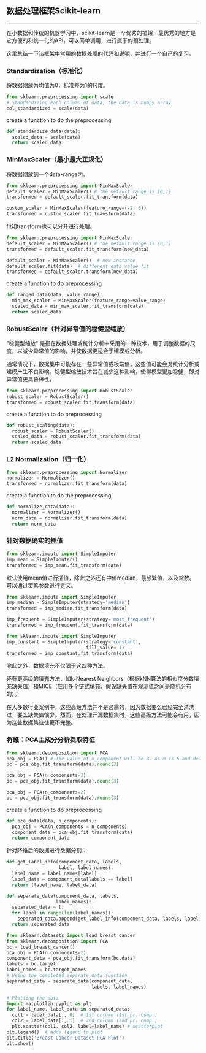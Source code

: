 ## 数据处理框架Scikit-learn

---

在小数据和传统的机器学习中，scikit-learn是一个优秀的框架，最优秀的地方是它方便的和统一化的API，可以简单调用，进行属于的预处理。

这里总结一下该框架中常用的数据处理的代码和说明，并进行一个自己的复习。

### Standardization（标准化）

将数据缩放为均值为0，标准差为1的尺度。

```python
from sklearn.preprocessing import scale
# Standardizing each column of data, the data is numpy array
col_standardized = scale(data)
```

create a function to do the preprocessing

```python
def standardize_data(data):
  scaled_data = scale(data)
  return scaled_data
```

###  MinMaxScaler（最小最大正规化）

将数据缩放到一个data-range内。

```python
from sklearn.preprocessing import MinMaxScaler
default_scaler = MinMaxScaler() # the default range is [0,1]
transformed = default_scaler.fit_transform(data)

custom_scaler = MinMaxScaler(feature_range=(-2, 3))
transformed = custom_scaler.fit_transform(data)
```

fit和transform也可以分开进行处理。
```python
from sklearn.preprocessing import MinMaxScaler
default_scaler = MinMaxScaler() # the default range is [0,1]
transformed = default_scaler.fit_transform(new_data)

default_scaler = MinMaxScaler()  # new instance
default_scaler.fit(data)  # different data value fit
transformed = default_scaler.transform(new_data)
```

create a function to do preprocessing

```python
def ranged_data(data, value_range):
  min_max_scaler = MinMaxScaler(feature_range=value_range)
  scaled_data = min_max_scaler.fit_transform(data)
  return scaled_data
```

### RobustScaler（针对异常值的稳健型缩放）

"稳健型缩放" 是指在数据处理或统计分析中采用的一种技术，用于调整数据的尺度，以减少异常值的影响，并使数据更适合于建模或分析。

通常情况下，数据集中可能存在一些异常值或极端值，这些值可能会对统计分析或建模产生不良影响。稳健型缩放技术旨在减少这种影响，使得模型更加稳健，即对异常值更具鲁棒性。

```python
from sklearn.preprocessing import RobustScaler
robust_scaler = RobustScaler()
transformed = robust_scaler.fit_transform(data)
```

create a function to do preprocessing

```python
def robust_scaling(data):
  robust_scaler = RobustScaler()
  scaled_data = robust_scaler.fit_transform(data)
  return scaled_data
```

### L2 Normalization（归一化）

```python
from sklearn.preprocessing import Normalizer
normalizer = Normalizer()
transformed = normalizer.fit_transform(data)
```

create a function to do the preprocessing

```python
def normalize_data(data):
  normalizer = Normalizer()
  norm_data = normalizer.fit_transform(data)
  return norm_data
```

### 针对数据确实的插值

```python
from sklearn.impute import SimpleImputer
imp_mean = SimpleImputer()
transformed = imp_mean.fit_transform(data)
```

默认使用mean值进行插值，除此之外还有中值median，最频繁值，以及常数。可以通过策略参数进行定义。

```python
from sklearn.impute import SimpleImputer
imp_median = SimpleImputer(strategy='median')
transformed = imp_median.fit_transform(data)

imp_frequent = SimpleImputer(strategy='most_frequent')
transformed = imp_frequent.fit_transform(data)

from sklearn.impute import SimpleImputer
imp_constant = SimpleImputer(strategy='constant',
                             fill_value=-1)
transformed = imp_constant.fit_transform(data)
```

除此之外，数据填充不仅限于这四种方法。

还有更高级的填充方法，如k-Nearest Neighbors（根据kNN算法的相似度分数填充缺失值）和MICE（应用多个链式填充，假设缺失值在观测值之间是随机分布的）。

在大多数行业案例中，这些高级方法并不是必需的，因为数据要么已经完全清洗过，要么缺失值很少。然而，在处理开源数据集时，这些高级方法可能会有用，因为这些数据集往往更不完整。

### 将维：PCA主成分分析提取特征

```python
from sklearn.decomposition import PCA
pca_obj = PCA() # The value of n_component will be 4. As m is 5 and default is always m-1
pc = pca_obj.fit_transform(data).round(3)

pca_obj = PCA(n_components=3)
pc = pca_obj.fit_transform(data).round(3)

pca_obj = PCA(n_components=2)
pc = pca_obj.fit_transform(data).round(3)
```

create a function to do preprocessing

```python
def pca_data(data, n_components):
  pca_obj = PCA(n_components = n_components)
  component_data = pca_obj.fit_transform(data)
  return component_data
```

针对降维后的数据进行数据分割：

```python
def get_label_info(component_data, labels,
                   label, label_names):
  label_name = label_names[label]
  label_data = component_data[labels == label]
  return (label_name, label_data)

def separate_data(component_data, labels,
                  label_names):
  separated_data = []
  for label in range(len(label_names)):
    separated_data.append(get_label_info(component_data, labels, label, label_names))
  return separated_data

from sklearn.datasets import load_breast_cancer
from sklearn.decomposition import PCA
bc = load_breast_cancer()
pca_obj = PCA(n_components=2)
component_data = pca_obj.fit_transform(bc.data)
labels = bc.target
label_names = bc.target_names
# Using the completed separate_data function
separated_data = separate_data(component_data,
                               labels, label_names)

# Plotting the data
import matplotlib.pyplot as plt
for label_name, label_data in separated_data:
  col1 = label_data[:, 0]  # 1st column (1st pr. comp.)
  col2 = label_data[:, 1]  # 2nd column (2nd pr. comp.)
  plt.scatter(col1, col2, label=label_name) # scatterplot
plt.legend()  # adds legend to plot
plt.title('Breast Cancer Dataset PCA Plot')
plt.show()
```
